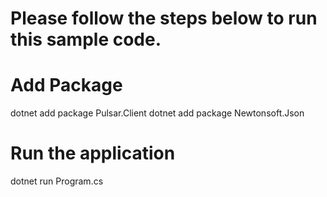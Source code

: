 # Please follow the steps below to run this sample code. 

# Add Package

dotnet add package Pulsar.Client
dotnet add package Newtonsoft.Json

# Run the application 
dotnet run Program.cs
 
